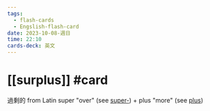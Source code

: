 ```yaml
---
tags:
  - flash-cards
  - Engslish-flash-card
date: 2023-10-08-週日
time: 22:10
cards-deck: 英文
---
```


# [[surplus]] #card 
過剩的
from Latin super "over" (see [super-](https://www.etymonline.com/word/super- "Etymology, meaning and definition of super-")) + plus "more" (see [plus](https://www.etymonline.com/word/plus "Etymology, meaning and definition of plus"))